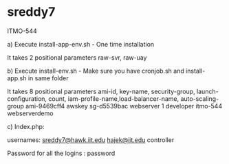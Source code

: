 # sreddy7
ITMO-544

a)	Execute install-app-env.sh - One time installation

It takes 2 positional parameters raw-svr, raw-uay
     
b)	Execute install-env.sh - Make sure you have cronjob.sh and install-app.sh in same folder

It takes 8 positional parameters  ami-id, key-name, security-group, launch-configuration, count, iam-profile-name,load-balancer-name, auto-scaling-group
ami-9469cff4 awskey sg-d5539bac webserver 1 developer itmo-544 webserverdemo

c)	Index.php:

usernames: sreddy7@hawk.iit.edu
           hajek@iit.edu
           controller
           
Password for all the logins : password

